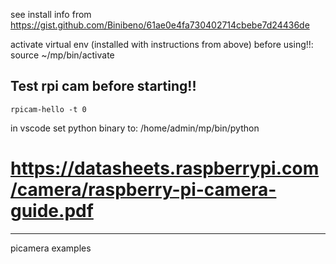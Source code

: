 see install info from https://gist.github.com/Binibeno/61ae0e4fa730402714cbebe7d24436de

activate virtual env (installed with instructions from above) before using!!: source ~/mp/bin/activate

## Test rpi cam before starting!!
`rpicam-hello -t 0`

in vscode set python binary to: /home/admin/mp/bin/python

# https://datasheets.raspberrypi.com/camera/raspberry-pi-camera-guide.pdf

---------------------------------
picamera examples 